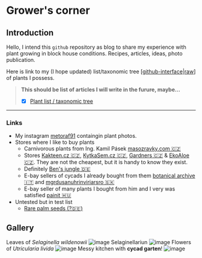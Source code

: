 # Grower's corner
## Introduction
Hello, I intend this `github` repository as blog to share my experience with plant growing in block house conditions.
Recipes, articles, ideas, photo publication.

Here is link  to my (I hope updated) list/taxonomic tree 
[[github-interface](https://github.com/grunwmar/biology-plants/blob/main/plants.yaml)|[raw](https://raw.githubusercontent.com/grunwmar/biology-plants/refs/heads/main/plants.yaml)] of plants I possess.


> **This should be list of articles I will write in the furure, maybe...**
> * [x] [Plant list / taxonomic tree](https://github.com/grunwmar/biology-plants/blob/main/plants.yaml)  

---
### Links
* My instagram [metoraf91](https://www.instagram.com/metoraf91/) containgin plant photos.
* Stores where I like to buy plants
    * Carnivorous plants from Ing. Kamil Pásek [masozravky.com 🇨🇿](http://masozravky.com)
    * Stores [Kakteen.cz 🇨🇿](https://www.kakteen.cz/), [KytkaSem.cz 🇨🇿](https://www.kytkasem.cz/), [Gardners 🇨🇿](https://www.gardners-eshop.cz/) & [EkoAloe 🇨🇿](https://www.ekoaloe.cz/). They are not the cheapest, but it is handy to know they exist.
    * Definitely [Ben's jungle 🇩🇪](https://bens-jungle.com/) 
    * E-bay sellers of cycads I already bought from them [botanical archive 🇮🇹](https://www.ebay.com/str/botanicalarchive) and [mgrdusanuhrinviriarsro 🇸🇰](https://www.ebay.com/usr/mgrdusanuhrinviriarsro)
    * E-bay seller of many plants I bought from him and I very was satisfied [painit 🇭🇺](https://www.ebay.com/usr/painit)
* Untested but in test list
  * [Rare palm seeds (?🇩🇪)](https://www.rarepalmseeds.com/)

## Gallery
Leaves of *Selaginella wildenowii*
![image](https://raw.githubusercontent.com/grunwmar/biology-plants/refs/heads/main/data/pics/selaginellawildenowii.webp)
Selaginellariun
![image](https://raw.githubusercontent.com/grunwmar/biology-plants/refs/heads/main/data/pics/selaginellarium.jpg)
Flowers of *Utricularia livida*
![image](https://raw.githubusercontent.com/grunwmar/biology-plants/refs/heads/main/data/pics/utricularualivida.webp)
Messy kitchen with **cycad garten**!
![image](https://raw.githubusercontent.com/grunwmar/biology-plants/refs/heads/main/data/pics/messykitchen.jpg)
